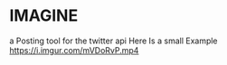 # IMAGINE
a Posting tool for the twitter api
Here Is a small Example
https://i.imgur.com/mVDoRvP.mp4
